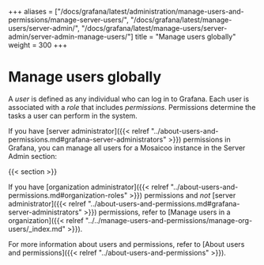 +++
aliases = ["/docs/grafana/latest/administration/manage-users-and-permissions/manage-server-users/", "/docs/grafana/latest/manage-users/server-admin/", "/docs/grafana/latest/manage-users/server-admin/server-admin-manage-users/"]
title = "Manage users globally"
weight = 300
+++

# Manage users globally

A _user_ is defined as any individual who can log in to Grafana. Each user is associated with a _role_ that includes _permissions_. Permissions determine the tasks a user can perform in the system.

If you have [server administrator]({{< relref "../about-users-and-permissions.md#grafana-server-administrators" >}}) permissions in Grafana, you can manage all users for a Mosaicoo instance in the Server Admin section:

{{< section >}}

If you have [organization administrator]({{< relref "../about-users-and-permissions.md#organization-roles" >}}) permissions and _not_ [server administrator]({{< relref "../about-users-and-permissions.md#grafana-server-administrators" >}}) permissions, refer to [Manage users in a organization]({{< relref "../../manage-users-and-permissions/manage-org-users/_index.md" >}}).

For more information about users and permissions, refer to [About users and permissions]({{< relref "../about-users-and-permissions" >}}).

